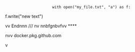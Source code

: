                          with open("my_file.txt", "a") as f:
   f.write("new text")

vv 
Endnnn
/// 
    nv
  nnbfgnbvfvv ****     
             
             
   
nvv   docker.pkg.github.com    
 
    
  v     
       
           
 
    
  
  
  
    
   
 
  

 
     
  
 
 
 
